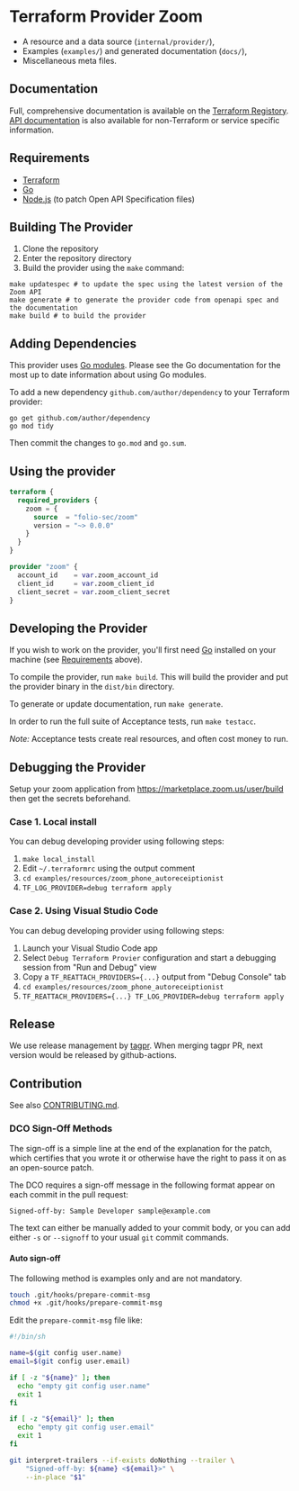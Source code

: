 # Terraform Provider Zoom

- A resource and a data source (`internal/provider/`),
- Examples (`examples/`) and generated documentation (`docs/`),
- Miscellaneous meta files.

## Documentation

Full, comprehensive documentation is available on the [Terraform Registory](https://registry.terraform.io/providers/folio-sec/zoom). [API documentation](https://developers.zoom.us/docs/api/) is also available for non-Terraform or service specific information.

## Requirements

- [Terraform](https://developer.hashicorp.com/terraform/downloads)
- [Go](https://golang.org/doc/install)
- [Node.js](https://nodejs.org/en/download/package-manager) (to patch Open API Specification files)

## Building The Provider

1. Clone the repository
1. Enter the repository directory
1. Build the provider using the `make` command:

```shell
make updatespec # to update the spec using the latest version of the Zoom API
make generate # to generate the provider code from openapi spec and the documentation
make build # to build the provider
```

## Adding Dependencies

This provider uses [Go modules](https://github.com/golang/go/wiki/Modules).
Please see the Go documentation for the most up to date information about using Go modules.

To add a new dependency `github.com/author/dependency` to your Terraform provider:

```shell
go get github.com/author/dependency
go mod tidy
```

Then commit the changes to `go.mod` and `go.sum`.

## Using the provider

```terraform
terraform {
  required_providers {
    zoom = {
      source  = "folio-sec/zoom"
      version = "~> 0.0.0"
    }
  }
}

provider "zoom" {
  account_id    = var.zoom_account_id
  client_id     = var.zoom_client_id
  client_secret = var.zoom_client_secret
}
```

## Developing the Provider

If you wish to work on the provider, you'll first need [Go](http://www.golang.org) installed on your machine (see [Requirements](#requirements) above).

To compile the provider, run `make build`. This will build the provider and put the provider binary in the `dist/bin` directory.

To generate or update documentation, run `make generate`.

In order to run the full suite of Acceptance tests, run `make testacc`.

*Note:* Acceptance tests create real resources, and often cost money to run.

## Debugging the Provider

Setup your zoom application from https://marketplace.zoom.us/user/build then get the secrets beforehand.

### Case 1. Local install

You can debug developing provider using following steps:

1. `make local_install`
1. Edit `~/.terraformrc` using the output comment
1. `cd examples/resources/zoom_phone_autoreceiptionist`
1. `TF_LOG_PROVIDER=debug terraform apply`

### Case 2. Using Visual Studio Code

You can debug developing provider using following steps:

1. Launch your Visual Studio Code app
1. Select `Debug Terraform Provier` configuration and start a debugging session from "Run and Debug" view
1. Copy a `TF_REATTACH_PROVIDERS={...}` output from "Debug Console" tab
1. `cd examples/resources/zoom_phone_autoreceiptionist`
1. `TF_REATTACH_PROVIDERS={...} TF_LOG_PROVIDER=debug terraform apply`

## Release

We use release management by [tagpr](https://github.com/Songmu/tagpr). When merging tagpr PR, next version would be released by github-actions.

## Contribution

See also [CONTRIBUTING.md](CONTRIBUTING.md).

### DCO Sign-Off Methods

The sign-off is a simple line at the end of the explanation for the patch, which certifies that you wrote it or otherwise have the right to pass it on as an open-source patch.

The DCO requires a sign-off message in the following format appear on each commit in the pull request:

```txt
Signed-off-by: Sample Developer sample@example.com
```

The text can either be manually added to your commit body, or you can add either `-s` or `--signoff` to your usual `git` commit commands.

#### Auto sign-off

The following method is examples only and are not mandatory.

```sh
touch .git/hooks/prepare-commit-msg
chmod +x .git/hooks/prepare-commit-msg
```

Edit the `prepare-commit-msg` file like:

```sh
#!/bin/sh

name=$(git config user.name)
email=$(git config user.email)

if [ -z "${name}" ]; then
  echo "empty git config user.name"
  exit 1
fi

if [ -z "${email}" ]; then
  echo "empty git config user.email"
  exit 1
fi

git interpret-trailers --if-exists doNothing --trailer \
    "Signed-off-by: ${name} <${email}>" \
    --in-place "$1"
```
